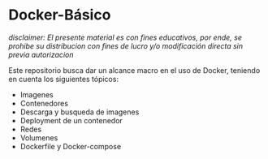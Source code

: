 # Docker-Básico

*disclaimer: El presente material es con fines educativos, por ende, se prohibe su distribucion con fines de lucro y/o modificación directa sin previa autorizacion*

Este repositorio busca dar un alcance macro en el uso de Docker, teniendo en cuenta los siguientes tópicos:

* Imagenes
* Contenedores
* Descarga y busqueda de imagenes
* Deployment de un contenedor
* Redes 
* Volumenes 
* Dockerfile y Docker-compose 



